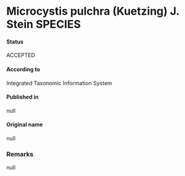 # Microcystis pulchra (Kuetzing) J. Stein SPECIES

#### Status
ACCEPTED

#### According to
Integrated Taxonomic Information System

#### Published in
null

#### Original name
null

### Remarks
null
